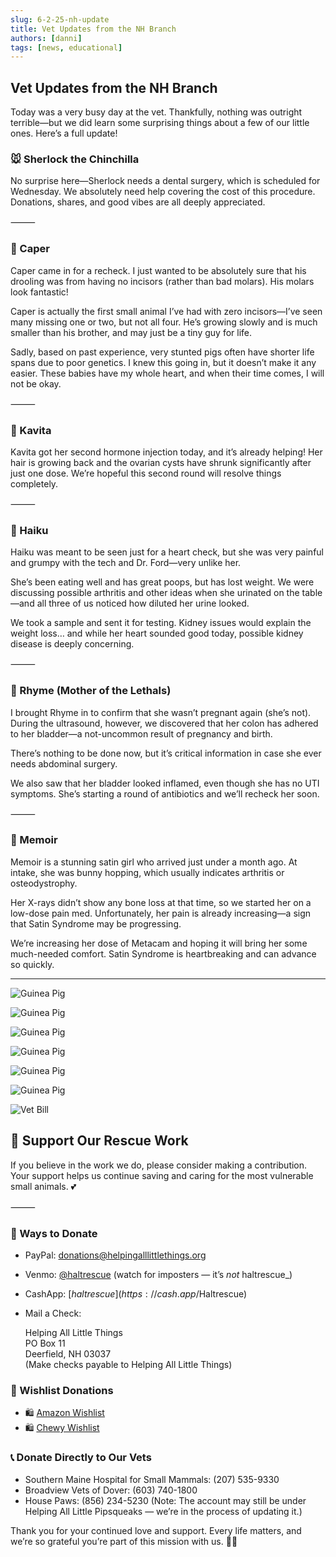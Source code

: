 ```yaml
---
slug: 6-2-25-nh-update
title: Vet Updates from the NH Branch
authors: [danni]
tags: [news, educational]
---
```


## Vet Updates from the NH Branch

Today was a very busy day at the vet. Thankfully, nothing was outright terrible—but we did learn some surprising things about a few of our little ones. Here’s a full update!

<!-- truncate -->

### 🐭 Sherlock the Chinchilla

No surprise here—Sherlock needs a dental surgery, which is scheduled for Wednesday. We absolutely need help covering the cost of this procedure. Donations, shares, and good vibes are all deeply appreciated.

⸻

### 🐹 Caper

Caper came in for a recheck. I just wanted to be absolutely sure that his drooling was from having no incisors (rather than bad molars). His molars look fantastic!

Caper is actually the first small animal I’ve had with zero incisors—I’ve seen many missing one or two, but not all four. He’s growing slowly and is much smaller than his brother, and may just be a tiny guy for life.

Sadly, based on past experience, very stunted pigs often have shorter life spans due to poor genetics. I knew this going in, but it doesn’t make it any easier. These babies have my whole heart, and when their time comes, I will not be okay.

⸻

### 🐹 Kavita

Kavita got her second hormone injection today, and it’s already helping! Her hair is growing back and the ovarian cysts have shrunk significantly after just one dose. We’re hopeful this second round will resolve things completely.

⸻

### 🐹 Haiku

Haiku was meant to be seen just for a heart check, but she was very painful and grumpy with the tech and Dr. Ford—very unlike her.

She’s been eating well and has great poops, but has lost weight. We were discussing possible arthritis and other ideas when she urinated on the table—and all three of us noticed how diluted her urine looked.

We took a sample and sent it for testing. Kidney issues would explain the weight loss… and while her heart sounded good today, possible kidney disease is deeply concerning.

⸻

### 🐹 Rhyme (Mother of the Lethals)

I brought Rhyme in to confirm that she wasn’t pregnant again (she’s not). During the ultrasound, however, we discovered that her colon has adhered to her bladder—a not-uncommon result of pregnancy and birth.

There’s nothing to be done now, but it’s critical information in case she ever needs abdominal surgery.

We also saw that her bladder looked inflamed, even though she has no UTI symptoms. She’s starting a round of antibiotics and we’ll recheck her soon.

⸻

### 🐹 Memoir

Memoir is a stunning satin girl who arrived just under a month ago. At intake, she was bunny hopping, which usually indicates arthritis or osteodystrophy.

Her X-rays didn’t show any bone loss at that time, so we started her on a low-dose pain med. Unfortunately, her pain is already increasing—a sign that Satin Syndrome may be progressing.

We’re increasing her dose of Metacam and hoping it will bring her some much-needed comfort. Satin Syndrome is heartbreaking and can advance so quickly.

----

![Guinea Pig](nh3.jpg)

![Guinea Pig](nh4.jpg)

![Guinea Pig](nh5.jpg)

![Guinea Pig](nh6.jpg)

![Guinea Pig](nh7.jpg)

![Guinea Pig](nh8.jpg)

![Vet Bill](vet6-2.jpg)

## 🙏  Support Our Rescue Work

If you believe in the work we do, please consider making a contribution.
Your support helps us continue saving and caring for the most vulnerable small animals. 💕

⸻

### 💸  Ways to Donate
 - PayPal: donations@helpingalllittlethings.org
 - Venmo: [@haltrescue](https://account.venmo.com/u/haltrescue) (watch for imposters — it’s _not_ haltrescue_)
 - CashApp: [$haltrescue](https://cash.app/$Haltrescue)
 - Mail a Check:  
  
    Helping All Little Things    
    PO Box 11    
    Deerfield, NH 03037    
    (Make checks payable to Helping All Little Things)    


### 🛒 Wishlist Donations
 - 🛍️ [Amazon Wishlist](https://tinyurl.com/HALT-Amazon-Wishlist)
 - 🛍️ [Chewy Wishlist](https://tinyurl.com/HALT-Chewy-Wishlist)


### 📞 Donate Directly to Our Vets
 - Southern Maine Hospital for Small Mammals: (207) 535-9330
 - Broadview Vets of Dover: (603) 740-1800
 - House Paws: (856) 234-5230
(Note: The account may still be under Helping All Little Pipsqueaks — we’re in the process of updating it.)

Thank you for your continued love and support.
Every life matters, and we’re so grateful you’re part of this mission with us. 🐹💕
